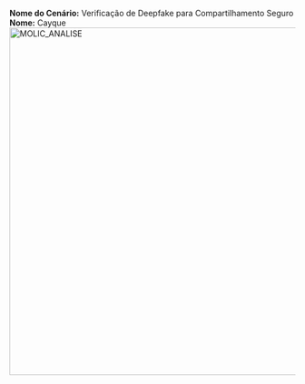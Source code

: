 **Nome do Cenário:** Verificação de Deepfake para Compartilhamento Seguro <br>
**Nome:** Cayque <br>
<img width="597" height="611" alt="MOLIC_ANALISE" src="https://github.com/user-attachments/assets/db7e5a93-f39e-4fa3-a341-a952d3986c25" />
